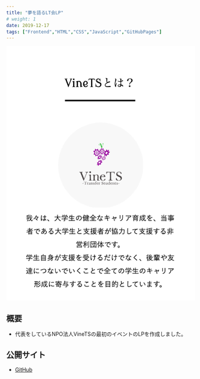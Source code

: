 ```yaml
---
title: "夢を語るLT会LP"
# weight: 1
date: 2019-12-17
tags: ["Frontend","HTML","CSS","JavaScript","GitHubPages"]
---
```

![Site](site.png)
## 概要
- 代表をしているNPO法人VineTSの最初のイベントのLPを作成しました。

## 公開サイト
- [GitHub](https://yuma1100.github.io/tell_a_dream_LT/index.html)
